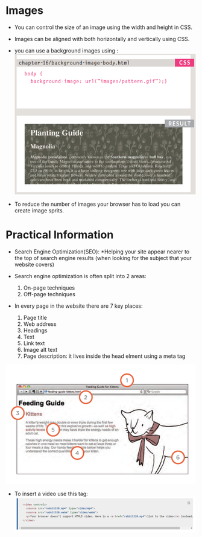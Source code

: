 # **Images**
- You can control the size of an image using the width and height in CSS.
- Images can be aligned with both horizontally and vertically using CSS.
- you can use a background images using :
    ![img](img/background-img.PNG)


- To reduce the number of images your browser has to load you can create image sprits.

# **Practical Information**
 - Search Engine Optimization(SEO): *Helping your site appear nearer to the top of search engine results (when looking for the subject that your website covers)
  
- Search engine optimization is often split into 2 areas:
   1. On-page techniques
   2. Off-page techniques

- In every page in the website there are 7 key places:
   1. Page title
   2. Web address
   3. Headings 
   4. Text
   5. Link text 
   6. Image alt text
   7. Page description: it lives inside the head elment using a meta tag

![img1](img/keyplaces.PNG)


* To insert a video use this tag:
  ![img3](img/video.PNG)